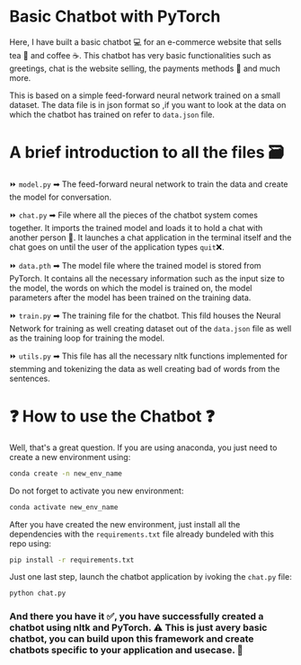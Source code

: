 # Basic Chatbot with PyTorch

Here, I have built a basic chatbot 💻 for an e-commerce website that sells tea 🍵 and coffee ☕. This chatbot has very basic functionalities such as greetings, chat is the website selling, the payments methods 🏧 and much more.

This is based on a simple feed-forward neural network trained on a small dataset. The data file is in json format so ,if you want to look at the data on which the chatbot has trained on refer to `data.json` file.

# A brief introduction to all the files 🗃

⏩ `model.py` ➡ The feed-forward neural network to train the data and create the model for conversation.

⏩ `chat.py` ➡ File where all the pieces of the chatbot system comes together. It imports the trained model and loads it to hold a chat with another person 🧔. It launches a chat application in the terminal itself and the chat goes on until the user of the application types `quit`❌.

⏩ `data.pth` ➡ The model file where the trained model is stored from PyTorch. It contains all the necessary information such as the input size to the model, the words on which the model is trained on, the model parameters after the model has been trained on the training data.

⏩ `train.py` ➡ The training file for the chatbot. This fild houses the Neural Network for training as well creating dataset out of the `data.json` file as well as the training loop for training the model.

⏩ `utils.py` ➡ This file has all the necessary nltk functions implemented for stemming and tokenizing the data as well creating bad of words from the sentences.

# ❓ How to use the Chatbot ❓

Well, that's a great question. If you are using anaconda, you just need to create a new environment using:

```Bash
conda create -n new_env_name
```

Do not forget to activate you new environment:

```Bash
conda activate new_env_name
```

After you have created the new environment, just install all the dependencies with the `requirements.txt` file already bundeled with this repo using:

```Bash
pip install -r requirements.txt
```

Just one last step, launch the chatbot application by ivoking the `chat.py` file:

```Bash
python chat.py
```

### And there you have it ✅, you have successfully created a chatbot using nltk and PyTorch. ⚠ This is just avery basic chatbot, you can build upon this framework and create chatbots specific to your application and usecase. 🏁
